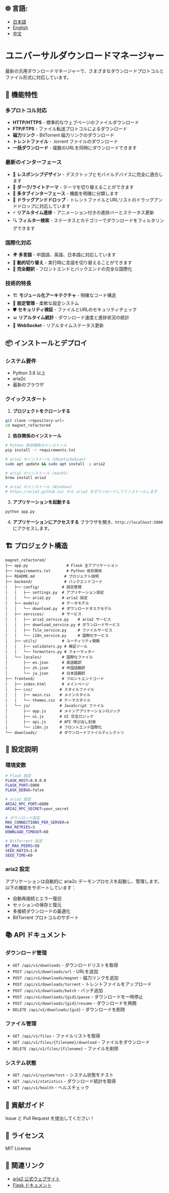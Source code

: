 ## 🌐 言語:

  - [日本語](README-ja.md)
  - [English](README.md)
  - [中文](README-zh.md)

# ユニバーサルダウンロードマネージャー

最新の汎用ダウンロードマネージャーで、さまざまなダウンロードプロトコルとファイル形式に対応しています。

## 🚀 機能特性

### 多プロトコル対応
- **HTTP/HTTPS** - 標準的なウェブページのファイルダウンロード
- **FTP/FTPS** - ファイル転送プロトコルによるダウンロード
- **磁力リンク** - BitTorrent 磁力リンクのダウンロード
- **トレントファイル** - .torrent ファイルのダウンロード
- **一括ダウンロード** - 複数のURLを同時にダウンロードできます

### 最新のインターフェース
- 🎨 **レスポンシブデザイン** - デスクトップとモバイルデバイスに完全に適合します
- 🌙 **ダーク/ライトテーマ** - テーマを切り替えることができます
- 📱 **多タブインターフェース** - 機能を明確に分類します
- 🎯 **ドラッグアンドドロップ** - トレントファイルとURLリストのドラッグアンドドロップに対応しています
- ⚡ **リアルタイム進捗** - アニメーション付きの進捗バーとステータス更新
- 🔍 **フィルター検索** - ステータスとカテゴリーでダウンロードをフィルタリングできます

### 国際化対応
- 🌍 **多言語** - 中国語、英語、日本語に対応しています
- 🔄 **動的切り替え** - 実行時に言語を切り替えることができます
- 📝 **完全翻訳** - フロントエンドとバックエンドの完全な国際化

### 技術的特長
- 🏗️ **モジュール化アーキテクチャ** - 明確なコード構造
- 🔧 **設定管理** - 柔軟な設定システム
- 🛡️ **セキュリティ検証** - ファイルとURLのセキュリティチェック
- 📊 **リアルタイム統計** - ダウンロード速度と進捗状況の統計
- 🔌 **WebSocket** - リアルタイムステータス更新

## 📦 インストールとデプロイ

### システム要件
- Python 3.8 以上
- aria2c
- 最新のブラウザ

### クイックスタート

1. **プロジェクトをクローンする**
```bash
git clone <repository-url>
cd magnet_refactored
```

2. **依存関係のインストール**
```bash
# Python 依存関係のインストール
pip install -r requirements.txt

# aria2 のインストール (Ubuntu/Debian)
sudo apt update && sudo apt install -y aria2

# aria2 のインストール (macOS)
brew install aria2

# aria2 のインストール (Windows)
# https://aria2.github.io/ から aria2 をダウンロードしてインストールします
```

3. **アプリケーションを起動する**
```bash
python app.py
```

4. **アプリケーションにアクセスする**
ブラウザを開き、`http://localhost:5000` にアクセスします。

## 🏗️ プロジェクト構造

```
magnet_refactored/
├── app.py                 # Flask 主アプリケーション
├── requirements.txt       # Python 依存関係
├── README.md             # プロジェクト説明
├── backend/              # バックエンドコード
│   ├── config/          # 設定管理
│   │   ├── settings.py  # アプリケーション設定
│   │   └── aria2.py     # aria2 設定
│   ├── models/          # データモデル
│   │   └── download.py  # ダウンロードタスクモデル
│   ├── services/        # サービス
│   │   ├── aria2_service.py    # aria2 サービス
│   │   ├── download_service.py # ダウンロードサービス
│   │   ├── file_service.py     # ファイルサービス
│   │   └── i18n_service.py     # 国際化サービス
│   ├── utils/           # ユーティリティ関数
│   │   ├── validators.py # 検証ツール
│   │   └── formatters.py # フォーマッター
│   └── locales/         # 国際化ファイル
│       ├── en.json      # 英語翻訳
│       ├── zh.json      # 中国語翻訳
│       └── ja.json      # 日本語翻訳
├── frontend/            # フロントエンドコード
│   ├── index.html       # メインページ
│   ├── css/            # スタイルファイル
│   │   ├── main.css    # メインスタイル
│   │   └── themes.css  # テーマスタイル
│   └── js/             # JavaScript ファイル
│       ├── app.js      # メインアプリケーションロジック
│       ├── ui.js       # UI 交互ロジック
│       ├── api.js      # API 呼び出し封装
│       └── i18n.js     # フロントエンド国際化
└── downloads/          # ダウンロードファイルディレクトリ
```

## 🔧 設定説明

### 環境変数
```bash
# Flask 設定
FLASK_HOST=0.0.0.0
FLASK_PORT=5000
FLASK_DEBUG=false

# aria2 設定
ARIA2_RPC_PORT=6800
ARIA2_RPC_SECRET=your_secret

# ダウンロード設定
MAX_CONNECTIONS_PER_SERVER=4
MAX_RETRIES=3
DOWNLOAD_TIMEOUT=60

# BitTorrent 設定
BT_MAX_PEERS=50
SEED_RATIO=1.0
SEED_TIME=60
```

### aria2 設定
アプリケーションは自動的に aria2c デーモンプロセスを起動し、管理します。以下の機能をサポートしています：
- 自動再接続とエラー復旧
- セッションの保存と復元
- 多接続ダウンロードの最適化
- BitTorrent プロトコルのサポート

## 📚 API ドキュメント

### ダウンロード管理
- `GET /api/v1/downloads` - ダウンロードリストを取得
- `POST /api/v1/downloads/url` - URLを追加
- `POST /api/v1/downloads/magnet` - 磁力リンクを追加
- `POST /api/v1/downloads/torrent` - トレントファイルをアップロード
- `POST /api/v1/downloads/batch` - バッチ追加
- `POST /api/v1/downloads/{gid}/pause` - ダウンロードを一時停止
- `POST /api/v1/downloads/{gid}/resume` - ダウンロードを再開
- `DELETE /api/v1/downloads/{gid}` - ダウンロードを削除

### ファイル管理
- `GET /api/v1/files` - ファイルリストを取得
- `GET /api/v1/files/{filename}/download` - ファイルをダウンロード
- `DELETE /api/v1/files/{filename}` - ファイルを削除

### システム状態
- `GET /api/v1/system/test` - システム状態をテスト
- `GET /api/v1/statistics` - ダウンロード統計を取得
- `GET /api/v1/health` - ヘルスチェック

## 🤝 貢献ガイド

Issue と Pull Request を提出してください！

## 📄 ライセンス

MIT License

## 🔗 関連リンク

- [aria2 公式ウェブサイト](https://aria2.github.io/)
- [Flask ドキュメント](https://flask.palletsprojects.com/)

